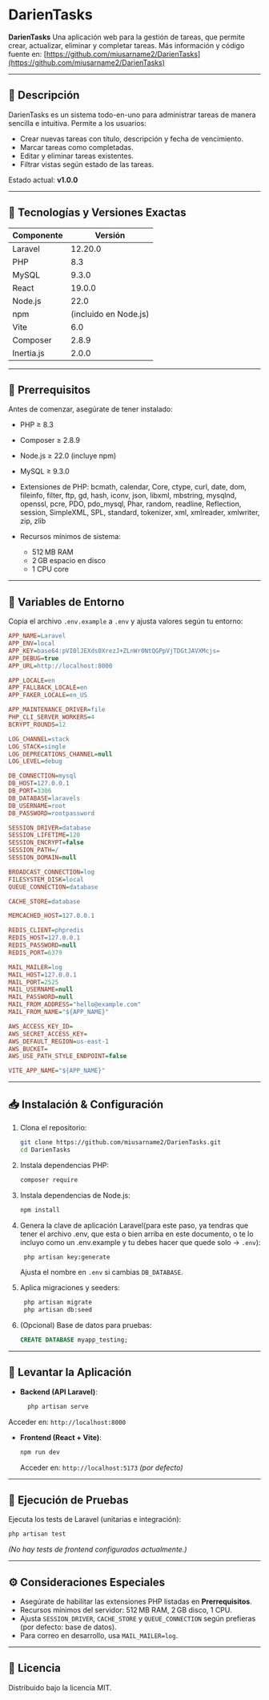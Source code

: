 # DarienTasks

**DarienTasks**
Una aplicación web para la gestión de tareas, que permite crear, actualizar, eliminar y completar tareas. Más información y código fuente en: [https://github.com/miusarname2/DarienTasks](https://github.com/miusarname2/DarienTasks)

---

## 📖 Descripción

DarienTasks es un sistema todo-en-uno para administrar tareas de manera sencilla e intuitiva. Permite a los usuarios:

* Crear nuevas tareas con título, descripción y fecha de vencimiento.
* Marcar tareas como completadas.
* Editar y eliminar tareas existentes.
* Filtrar vistas según estado de las tareas.

Estado actual: **v1.0.0**

---

## 🧰 Tecnologías y Versiones Exactas

| Componente | Versión               |
| ---------- | --------------------- |
| Laravel    | 12.20.0               |
| PHP        | 8.3                   |
| MySQL      | 9.3.0                 |
| React      | 19.0.0                |
| Node.js    | 22.0                  |
| npm        | (incluido en Node.js) |
| Vite       | 6.0                   |
| Composer   | 2.8.9                 |
| Inertia.js | 2.0.0                 |

---

## 🚀 Prerrequisitos

Antes de comenzar, asegúrate de tener instalado:

* PHP ≥ 8.3
* Composer ≥ 2.8.9
* Node.js ≥ 22.0 (incluye npm)
* MySQL ≥ 9.3.0
* Extensiones de PHP: bcmath, calendar, Core, ctype, curl, date, dom, fileinfo, filter, ftp, gd, hash, iconv, json, libxml, mbstring, mysqlnd, openssl, pcre, PDO, pdo\_mysql, Phar, random, readline, Reflection, session, SimpleXML, SPL, standard, tokenizer, xml, xmlreader, xmlwriter, zip, zlib
* Recursos mínimos de sistema:

  * 512 MB RAM
  * 2 GB espacio en disco
  * 1 CPU core

---

## 🔧 Variables de Entorno

Copia el archivo `.env.example` a `.env` y ajusta valores según tu entorno:

```ini
APP_NAME=Laravel
APP_ENV=local
APP_KEY=base64:pVI0lJEXds0XrezJ+ZLnWr0NtQGPpVjTDGtJAVXMcjs=
APP_DEBUG=true
APP_URL=http://localhost:8000

APP_LOCALE=en
APP_FALLBACK_LOCALE=en
APP_FAKER_LOCALE=en_US

APP_MAINTENANCE_DRIVER=file
PHP_CLI_SERVER_WORKERS=4
BCRYPT_ROUNDS=12

LOG_CHANNEL=stack
LOG_STACK=single
LOG_DEPRECATIONS_CHANNEL=null
LOG_LEVEL=debug

DB_CONNECTION=mysql
DB_HOST=127.0.0.1
DB_PORT=3306
DB_DATABASE=laravels
DB_USERNAME=root
DB_PASSWORD=rootpassword

SESSION_DRIVER=database
SESSION_LIFETIME=120
SESSION_ENCRYPT=false
SESSION_PATH=/
SESSION_DOMAIN=null

BROADCAST_CONNECTION=log
FILESYSTEM_DISK=local
QUEUE_CONNECTION=database

CACHE_STORE=database

MEMCACHED_HOST=127.0.0.1

REDIS_CLIENT=phpredis
REDIS_HOST=127.0.0.1
REDIS_PASSWORD=null
REDIS_PORT=6379

MAIL_MAILER=log
MAIL_HOST=127.0.0.1
MAIL_PORT=2525
MAIL_USERNAME=null
MAIL_PASSWORD=null
MAIL_FROM_ADDRESS="hello@example.com"
MAIL_FROM_NAME="${APP_NAME}"

AWS_ACCESS_KEY_ID=
AWS_SECRET_ACCESS_KEY=
AWS_DEFAULT_REGION=us-east-1
AWS_BUCKET=
AWS_USE_PATH_STYLE_ENDPOINT=false

VITE_APP_NAME="${APP_NAME}"
```

---

## 📥 Instalación & Configuración

1. Clona el repositorio:

   ```bash
   git clone https://github.com/miusarname2/DarienTasks.git
   cd DarienTasks
   ```


2. Instala dependencias PHP:

    ```bash
   composer require
   ```


3. Instala dependencias de Node.js:

   ```bash
   npm install
   ```

4. Genera la clave de aplicación Laravel(para este paso, ya tendras que tener el archivo .env, que esta o bien arriba en este documento, o te lo incluyo como un .env.example y tu debes hacer que quede solo -> `.env`):
   ```bash
    php artisan key:generate
    ```

   Ajusta el nombre en `.env` si cambias `DB_DATABASE`.

6. Aplica migraciones y seeders:
   ```bash
    php artisan migrate
    php artisan db:seed
    ```

7. (Opcional) Base de datos para pruebas:

   ```sql
   CREATE DATABASE myapp_testing;
   ```


---

## 🚀 Levantar la Aplicación
- **Backend (API Laravel)**:  
  ```bash
    php artisan serve
   ```

Acceder en: `http://localhost:8000`

* **Frontend (React + Vite)**:

  ```bash
  npm run dev
  ```

  Acceder en: `http://localhost:5173` *(por defecto)*

---

## 🧪 Ejecución de Pruebas
Ejecuta los tests de Laravel (unitarias e integración):
```bash
php artisan test
````

*(No hay tests de frontend configurados actualmente.)*

---

## ⚙️ Consideraciones Especiales

* Asegúrate de habilitar las extensiones PHP listadas en **Prerrequisitos**.
* Recursos mínimos del servidor: 512 MB RAM, 2 GB disco, 1 CPU.
* Ajusta `SESSION_DRIVER`, `CACHE_STORE` y `QUEUE_CONNECTION` según prefieras (por defecto: base de datos).
* Para correo en desarrollo, usa `MAIL_MAILER=log`.

---

## 📄 Licencia

Distribuido bajo la licencia MIT.
